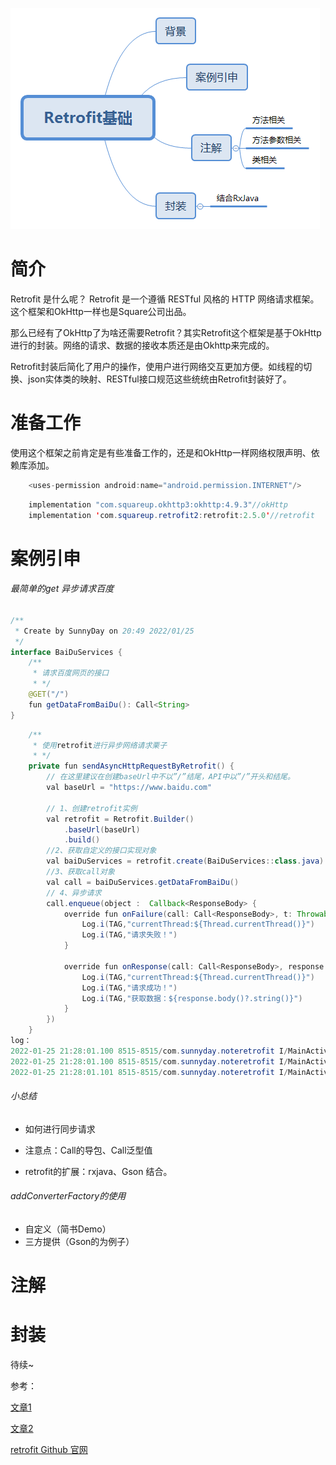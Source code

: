 

![Retrofit](https://github.com/sunnnydaydev/NoteRetrofit/blob/master/screenshot/Retrofit基础.png) 

# 简介

Retrofit 是什么呢？ Retrofit 是一个遵循 RESTful 风格的 HTTP 网络请求框架。这个框架和OkHttp一样也是Square公司出品。

那么已经有了OkHttp了为啥还需要Retrofit？其实Retrofit这个框架是基于OkHttp进行的封装。网络的请求、数据的接收本质还是由Okhttp来完成的。

Retrofit封装后简化了用户的操作，使用户进行网络交互更加方便。如线程的切换、json实体类的映射、RESTful接口规范这些统统由Retrofit封装好了。

# 准备工作

使用这个框架之前肯定是有些准备工作的，还是和OkHttp一样网络权限声明、依赖库添加。

```java
    <uses-permission android:name="android.permission.INTERNET"/>
```



```java
    implementation "com.squareup.okhttp3:okhttp:4.9.3"//okHttp
    implementation 'com.squareup.retrofit2:retrofit:2.5.0'//retrofit
```

#  案例引申

######  最简单的get 异步请求百度

```java
/**
 * Create by SunnyDay on 20:49 2022/01/25
 */
interface BaiDuServices {
    /**
     * 请求百度网页的接口
     * */
    @GET("/")
    fun getDataFromBaiDu(): Call<String>
}
```



```java
    /**
     * 使用retrofit进行异步网络请求栗子
     * */
    private fun sendAsyncHttpRequestByRetrofit() {
        // 在这里建议在创建baseUrl中不以”/”结尾，API中以”/”开头和结尾。
        val baseUrl = "https://www.baidu.com"
        
        // 1、创建retrofit实例
        val retrofit = Retrofit.Builder()
            .baseUrl(baseUrl)
            .build()
        //2、获取自定义的接口实现对象
        val baiDuServices = retrofit.create(BaiDuServices::class.java)
        //3、获取call对象
        val call = baiDuServices.getDataFromBaiDu()
        // 4、异步请求
        call.enqueue(object :  Callback<ResponseBody> {
            override fun onFailure(call: Call<ResponseBody>, t: Throwable) {
                Log.i(TAG,"currentThread:${Thread.currentThread()}")
                Log.i(TAG,"请求失败！")
            }

            override fun onResponse(call: Call<ResponseBody>, response: Response<ResponseBody>) {
                Log.i(TAG,"currentThread:${Thread.currentThread()}")
                Log.i(TAG,"请求成功！")
                Log.i(TAG,"获取数据：${response.body()?.string()}")
            }
        })
    }
log：
2022-01-25 21:28:01.100 8515-8515/com.sunnyday.noteretrofit I/MainActivity: currentThread:Thread[main,5,main]
2022-01-25 21:28:01.100 8515-8515/com.sunnyday.noteretrofit I/MainActivity: 请求成功！
2022-01-25 21:28:01.101 8515-8515/com.sunnyday.noteretrofit I/MainActivity: 获取数据：<!DOCTYPE html>....... </p> </div> </div> </div> </body> </html>
```

###### 小总结

- 如何进行同步请求
- 注意点：Call的导包、Call泛型值

- retrofit的扩展：rxjava、Gson 结合。



###### addConverterFactory的使用

- 自定义（简书Demo）
- 三方提供（Gson的为例子）

# 注解



# 封装



待续~

参考：

[文章1](https://blog.csdn.net/carson_ho/article/details/73732076?ops_request_misc=%257B%2522request%255Fid%2522%253A%2522164266983216780366538164%2522%252C%2522scm%2522%253A%252220140713.130102334..%2522%257D&request_id=164266983216780366538164&biz_id=0&utm_medium=distribute.pc_search_result.none-task-blog-2~all~top_positive~default-1-73732076.first_rank_v2_pc_rank_v29&utm_term=Retrofit&spm=1018.2226.3001.4187)

[文章2](https://blog.csdn.net/qq_30621333/article/details/115485408)

[retrofit Github 官网](https://github.com/square/retrofit)